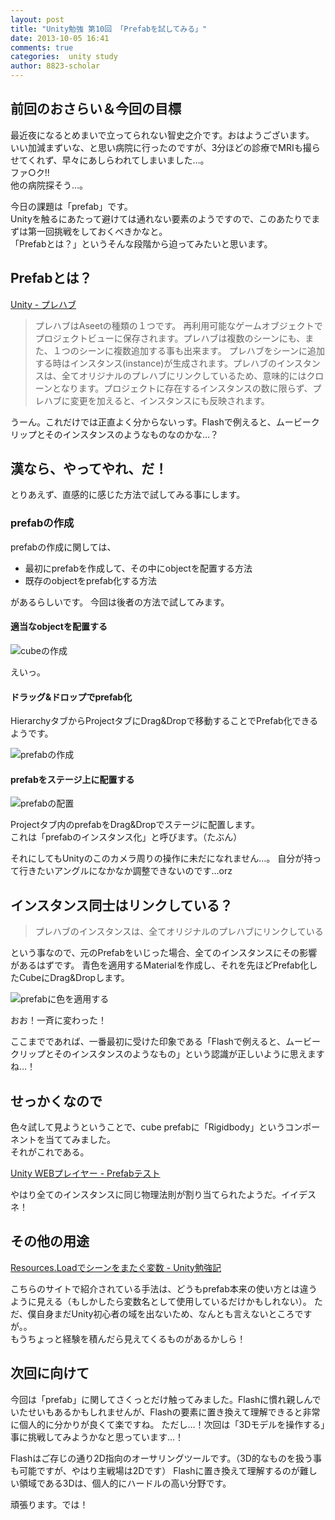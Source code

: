 ```yaml
---
layout: post
title: "Unity勉強 第10回 「Prefabを試してみる」"
date: 2013-10-05 16:41
comments: true
categories:  unity study
author: 8823-scholar
---
```


## 前回のおさらい＆今回の目標

最近夜になるとめまいで立ってられない智史之介です。おはようございます。  
いい加減まずいな、と思い病院に行ったのですが、3分ほどの診療でMRIも撮らせてくれず、早々にあしらわれてしまいました…。  
ファ○ク!!  
他の病院探そう…。

今日の課題は「prefab」です。  
Unityを触るにあたって避けては通れない要素のようですので、このあたりでまずは第一回挑戦をしておくべきかなと。  
「Prefabとは？」というそんな段階から迫ってみたいと思います。


## Prefabとは？

[Unity - プレハブ](http://ws.cis.sojo-u.ac.jp/~izumi/Unity_Documentation_jp/Documentation/Manual/Prefabs.html)

> プレハブはAseetの種類の１つです。 再利用可能なゲームオブジェクトでプロジェクトビューに保存されます。プレハブは複数のシーンにも、また、１つのシーンに複数追加する事も出来ます。 プレハブをシーンに追加する時はインスタンス(instance)が生成されます。プレハブのインスタンスは、全てオリジナルのプレハブにリンクしているため、意味的にはクローンとなります。プロジェクトに存在するインスタンスの数に限らず、プレハブに変更を加えると、インスタンスにも反映されます。  

うーん。これだけでは正直よく分からないっす。Flashで例えると、ムービークリップとそのインスタンスのようなものなのかな…？


## 漢なら、やってやれ、だ！

とりあえず、直感的に感じた方法で試してみる事にします。

### prefabの作成

prefabの作成に関しては、

+ 最初にprefabを作成して、その中にobjectを配置する方法
+ 既存のobjectをprefab化する方法

があるらしいです。
今回は後者の方法で試してみます。

#### 適当なobjectを配置する

![cubeの作成](/images/posts/2013-10-05-unity-study-10-prefab/create-cube.png)

えいっ。

#### ドラッグ&ドロップでprefab化

HierarchyタブからProjectタブにDrag&amp;Dropで移動することでPrefab化できるようです。

![prefabの作成](/images/posts/2013-10-05-unity-study-10-prefab/create-prefab.png)

#### prefabをステージ上に配置する

![prefabの配置](/images/posts/2013-10-05-unity-study-10-prefab/prefab-put-on-stage.png)

Projectタブ内のprefabをDrag&amp;Dropでステージに配置します。  
これは「prefabのインスタンス化」と呼びます。（たぶん）

それにしてもUnityのこのカメラ周りの操作に未だになれません…。
自分が持って行きたいアングルになかなか調整できないのです…orz


## インスタンス同士はリンクしている？

> プレハブのインスタンスは、全てオリジナルのプレハブにリンクしている

という事なので、元のPrefabをいじった場合、全てのインスタンスにその影響があるはずです。
青色を適用するMaterialを作成し、それを先ほどPrefab化したCubeにDrag&amp;Dropします。

![prefabに色を適用する](/images/posts/2013-10-05-unity-study-10-prefab/attach-material-to-prefab.png)

おお！一斉に変わった！

ここまでであれば、一番最初に受けた印象である「Flashで例えると、ムービークリップとそのインスタンスのようなもの」という認識が正しいように思えますね…！


## せっかくなので

色々試して見ようということで、cube prefabに「Rigidbody」というコンポーネントを当ててみました。  
それがこれである。

[Unity WEBプレイヤー - Prefabテスト](/resources/posts/2013-10-05-unity-study-10-prefab/build.web/build.web.html)

やはり全てのインスタンスに同じ物理法則が割り当てられたようだ。イイデスネ！


## その他の用途

[Resources.Loadでシーンをまたぐ変数 - Unity勉強記](http://unity-study.net/archives/366)

こちらのサイトで紹介されている手法は、どうもprefab本来の使い方とは違うように見える（もしかしたら変数名として使用しているだけかもしれない）。
ただ、僕自身まだUnity初心者の域を出ないため、なんとも言えないところですが。。  
もうちょっと経験を積んだら見えてくるものがあるかしら！


## 次回に向けて

今回は「prefab」に関してさくっとだけ触ってみました。Flashに慣れ親しんでいたせいもあるかもしれませんが、Flashの要素に置き換えて理解できると非常に個人的に分かりが良くて楽ですね。
ただし…！次回は「3Dモデルを操作する」事に挑戦してみようかなと思っています…！

Flashはご存じの通り2D指向のオーサリングツールです。（3D的なものを扱う事も可能ですが、やはり主戦場は2Dです）
Flashに置き換えて理解するのが難しい領域である3Dは、個人的にハードルの高い分野です。

頑張ります。では！



